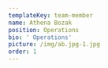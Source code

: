 ```yaml
---
templateKey: team-member
name: Athena Bozak
position: Operations
bio: ' Operations'
picture: /img/ab.jpg-1.jpg
order: 1
---
```


